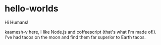 # hello-worlds

Hi Humans!

kaamesh-v here, I like Node.js and coffeescript (that's what I'm made of!).
I've had tacos on the moon and find them far superior to Earth tacos.
